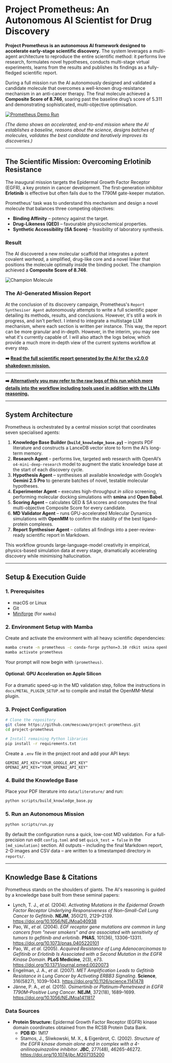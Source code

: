 # Project Prometheus: An Autonomous AI Scientist for Drug Discovery

**Project Prometheus is an autonomous AI framework designed to accelerate early-stage scientific discovery.** The system leverages a multi-agent architecture to reproduce the entire scientific method: it performs live research, formulates novel hypotheses, conducts multi-stage virtual experiments, learns from the results and publishes its findings as a fully-fledged scientific report.

During a full mission run the AI autonomously designed and validated a candidate molecule that overcomes a well-known drug-resistance mechanism in an anti-cancer therapy. The final molecule achieved a **Composite Score of 8.746**, soaring past the baseline drug’s score of 5.311 and demonstrating sophisticated, multi-objective optimisation.

[![Prometheus Demo Run](demo.gif)](demo.gif)

*(The demo shows an accelerated, end-to-end mission where the AI establishes a baseline, reasons about the science, designs batches of molecules, validates the best candidate and iteratively improves its discoveries.)*

---

## The Scientific Mission: Overcoming Erlotinib Resistance

The inaugural mission targets the Epidermal Growth Factor Receptor (EGFR), a key protein in cancer development. The first-generation inhibitor **Erlotinib** is effective but often fails due to the T790M gate-keeper mutation.

Prometheus’ task was to understand this mechanism and design a novel molecule that balances three competing objectives:

* **Binding Affinity** – potency against the target.
* **Drug-Likeness (QED)** – favourable physicochemical properties.
* **Synthetic Accessibility (SA Score)** – feasibility of laboratory synthesis.

### Result

The AI discovered a new molecular scaffold that integrates a potent covalent *warhead*, a simplified, drug-like core and a novel linker that positions the molecule optimally inside the binding pocket. The champion achieved a **Composite Score of 8.746**.

![Champion Molecule](reports/mission_20250805_123610/images/cycle_05_CS_8.746.png)

### The AI-Generated Mission Report

At the conclusion of its discovery campaign, Prometheus's `Report Synthesiser Agent` autonomously attempts to write a full scientific paper detailing its methods, results, and conclusions. However, it's still a work in progress, and isn't perfect. I intend to integrate a multistage LLM mechanism, where each section is written per instance. This way, the report can be more granular and in-depth. However, in the interim, you may see what it's currently capable of. I will also attach the logs below, which provide a much more in-depth view of the current systems workflow at every step. 

**➡️ [Read the full scientific report generated by the AI for the v2.0.0 shakedown mission.](./reports/mission_20250805_123610/prometheus_final_report_20250805_123610.md)**

---

**➡️ [Alternatively you may refer to the raw logs of this run which more details into the workflow including tools used in addition with the LLMs reasoning.](./logs/prometheus_run_20250805_123610.log)**

---

## System Architecture

Prometheus is orchestrated by a central mission script that coordinates seven specialised agents:

1. **Knowledge Base Builder (`build_knowledge_base.py`)** – ingests PDF literature and constructs a LanceDB vector store to form the AI’s long-term memory.
2. **Research Agent** – performs live, targeted web research with OpenAI’s `o4-mini-deep-research` model to augment the static knowledge base at the start of each discovery cycle.
3. **Hypothesis Agent** – synthesises all available knowledge with Google’s **Gemini 2.5 Pro** to generate batches of novel, testable molecular hypotheses.
4. **Experimenter Agent** – executes high-throughput *in silico* screening, performing molecular docking simulations with **smina** and **Open Babel**.
5. **Scoring Agent** – calculates QED & SA scores and computes the final multi-objective Composite Score for every candidate.
6. **MD Validator Agent** – runs GPU-accelerated Molecular Dynamics simulations with **OpenMM** to confirm the stability of the best ligand–protein complexes.
7. **Report Synthesiser Agent** – collates all findings into a peer-review-ready scientific report in Markdown.

This workflow grounds large-language-model creativity in empirical, physics-based simulation data at every stage, dramatically accelerating discovery while minimising hallucination.

---

## Setup & Execution Guide

### 1. Prerequisites

* macOS or Linux
* Git
* [Miniforge](https://github.com/conda-forge/miniforge) (for `mamba`)

### 2. Environment Setup with Mamba

Create and activate the environment with all heavy scientific dependencies:

```bash
mamba create -n prometheus -c conda-forge python=3.10 rdkit smina openbabel "openmm=8.0.0" pdbfixer openmmforcefields
mamba activate prometheus
```

Your prompt will now begin with `(prometheus)`.

#### Optional: GPU Acceleration on Apple Silicon

For a dramatic speed-up in the MD validation step, follow the instructions in `docs/METAL_PLUGIN_SETUP.md` to compile and install the OpenMM-Metal plugin.

### 3. Project Configuration

```bash
# Clone the repository
git clone https://github.com/mescuwa/project-prometheus.git
cd project-prometheus

# Install remaining Python libraries
pip install -r requirements.txt
```

Create a `.env` file in the project root and add your API keys:

```text
GEMINI_API_KEY="YOUR_GOOGLE_API_KEY"
OPENAI_API_KEY="YOUR_OPENAI_API_KEY"
```

### 4. Build the Knowledge Base

Place your PDF literature into `data/literature/` and run:

```bash
python scripts/build_knowledge_base.py
```

### 5. Run an Autonomous Mission

```bash
python scripts/run.py
```

By default the configuration runs a quick, low-cost MD validation. For a full-precision run edit `config.toml` and set `quick_test = false` in the `[md_simulation]` section. All outputs – including the final Markdown report, 2-D images and CSV data – are written to a timestamped directory in `reports/`.

---

## Knowledge Base & Citations

Prometheus stands on the shoulders of giants. The AI's reasoning is guided by a knowledge base built from these seminal papers:

* Lynch, T. J., *et al.* (2004). *Activating Mutations in the Epidermal Growth Factor Receptor Underlying Responsiveness of Non–Small-Cell Lung Cancer to Gefitinib*. **NEJM**, 350(21), 2129–2139. https://doi.org/10.1056/NEJMoa040938
* Pao, W., *et al.* (2004). *EGF receptor gene mutations are common in lung cancers from "never smokers" and are associated with sensitivity of tumors to gefitinib and erlotinib*. **PNAS**, 101(36), 13306–13311. https://doi.org/10.1073/pnas.0405220101
* Pao, W., *et al.* (2005). *Acquired Resistance of Lung Adenocarcinomas to Gefitinib or Erlotinib Is Associated with a Second Mutation in the EGFR Kinase Domain*. **PLoS Medicine**, 2(3), e73. https://doi.org/10.1371/journal.pmed.0020073
* Engelman, J. A., *et al.* (2007). *MET Amplification Leads to Gefitinib Resistance in Lung Cancer by Activating ERBB3 Signaling*. **Science**, 316(5827), 1039–1043. https://doi.org/10.1126/science.1141478
* Jänne, P. A., *et al.* (2015). *Osimertinib or Platinum–Pemetrexed in EGFR T790M–Positive Lung Cancer*. **NEJM**, 372(18), 1689–1699. https://doi.org/10.1056/NEJMoa1411817

### Data Sources

* **Protein Structure:** Epidermal Growth Factor Receptor (EGFR) kinase domain coordinates obtained from the RCSB Protein Data Bank.  
  * **PDB ID:** 1M17  
  * Stamos, J., Sliwkowski, M. X., & Eigenbrot, C. (2002). *Structure of the EGFR kinase domain alone and in complex with a 4-anilinoquinazoline inhibitor*. **JBC**, 277(48), 46265-46272. https://doi.org/10.1074/jbc.M207135200